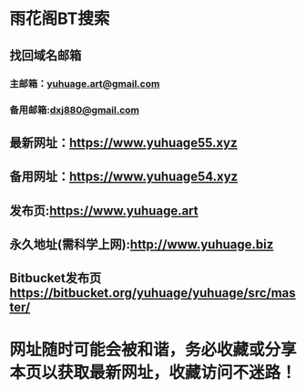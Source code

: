 # 雨花阁BT搜索

## 找回域名邮箱

### 主邮箱：yuhuage.art@gmail.com

### 备用邮箱:dxj880@gmail.com

## 最新网址：https://www.yuhuage55.xyz

## 备用网址：https://www.yuhuage54.xyz

## 发布页:https://www.yuhuage.art

## 永久地址(需科学上网):http://www.yuhuage.biz

## Bitbucket发布页 https://bitbucket.org/yuhuage/yuhuage/src/master/

# 网址随时可能会被和谐，务必收藏或分享本页以获取最新网址，收藏访问不迷路！
